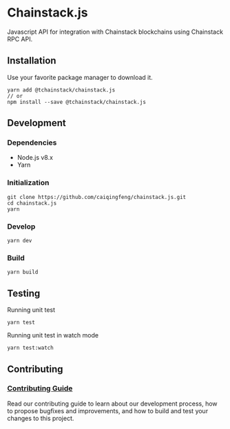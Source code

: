 
# Chainstack.js

Javascript API for integration with Chainstack blockchains using Chainstack RPC API.

## Installation

Use your favorite package manager to download it.

```shell
yarn add @tchainstack/chainstack.js
// or
npm install --save @tchainstack/chainstack.js
```

## Development

### Dependencies

- Node.js v8.x
- Yarn

### Initialization

```shell
git clone https://github.com/caiqingfeng/chainstack.js.git
cd chainstack.js
yarn
```

### Develop

```shell
yarn dev
```

### Build

```shell
yarn build
```

## Testing

Running unit test

```shell
yarn test
```

Running unit test in watch mode

```shell
yarn test:watch
```

## Contributing

### [Contributing Guide](https://github.com/caiqingfeng/chainstack.js/blob/master/CONTRIBUTING.md)

Read our contributing guide to learn about our development process, how to propose bugfixes and improvements, and how to build and test your changes to this project.
